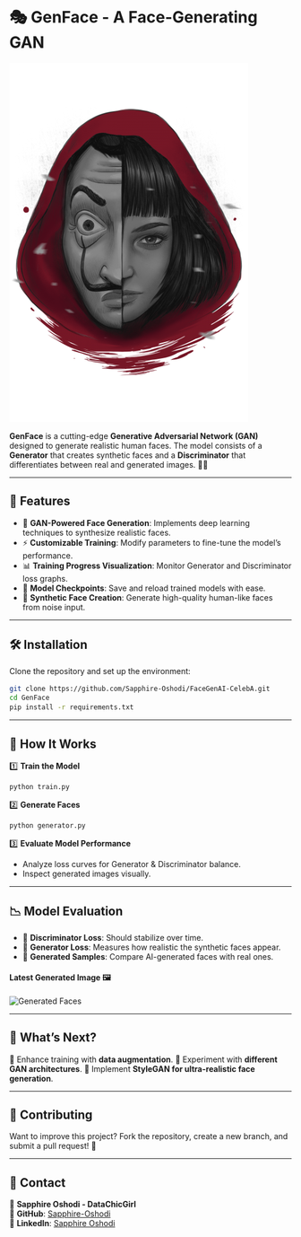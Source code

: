 # 🎭 GenFace - A Face-Generating GAN
![About Image](download.png)

**GenFace** is a cutting-edge **Generative Adversarial Network (GAN)** designed to generate realistic human faces. The model consists of a **Generator** that creates synthetic faces and a **Discriminator** that differentiates between real and generated images. 🤖✨

---

## 🚀 Features
- 🧠 **GAN-Powered Face Generation**: Implements deep learning techniques to synthesize realistic faces.
- ⚡ **Customizable Training**: Modify parameters to fine-tune the model’s performance.
- 📊 **Training Progress Visualization**: Monitor Generator and Discriminator loss graphs.
- 💾 **Model Checkpoints**: Save and reload trained models with ease.
- 🎨 **Synthetic Face Creation**: Generate high-quality human-like faces from noise input.

---

## 🛠 Installation
Clone the repository and set up the environment:
```bash
git clone https://github.com/Sapphire-Oshodi/FaceGenAI-CelebA.git
cd GenFace
pip install -r requirements.txt
```

---

## 🎯 How It Works
1️⃣ **Train the Model**
```python
python train.py
```
2️⃣ **Generate Faces**
```python
python generator.py
```
3️⃣ **Evaluate Model Performance**
- Analyze loss curves for Generator & Discriminator balance.
- Inspect generated images visually.

---

## 📉 Model Evaluation
- 🔹 **Discriminator Loss**: Should stabilize over time.
- 🔹 **Generator Loss**: Measures how realistic the synthetic faces appear.
- 🔹 **Generated Samples**: Compare AI-generated faces with real ones.


#### Latest Generated Image 🖼️
![Generated Faces](Screenshot_2025-02-16_at_14.40.01.png)

---

## 🔮 What’s Next?
🔸 Enhance training with **data augmentation**.
🔸 Experiment with **different GAN architectures**.
🔸 Implement **StyleGAN for ultra-realistic face generation**.

---

## 🤝 Contributing
Want to improve this project? Fork the repository, create a new branch, and submit a pull request! 🚀

---

## 💎 Contact
👤 **Sapphire Oshodi - DataChicGirl**  
📂 **GitHub**: [Sapphire-Oshodi](https://github.com/Sapphire-Oshodi)  
🔗 **LinkedIn**: [Sapphire Oshodi](https://www.linkedin.com/in/sapphire-oshodi-65564883/overlay/about-this-profile/)  

